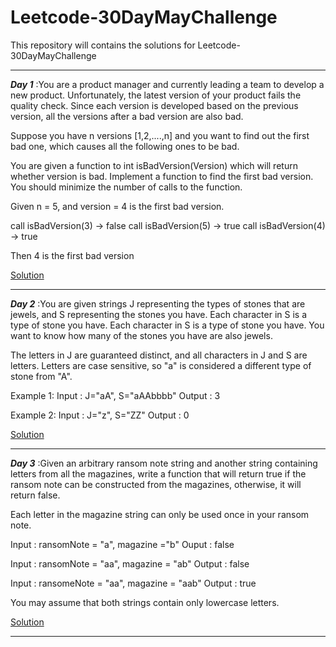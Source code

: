 # Leetcode-30DayMayChallenge
This repository will contains the solutions for Leetcode-30DayMayChallenge


---

***Day 1*** :You are a product manager and currently leading a team to develop a new product. Unfortunately, the latest version of your product fails the quality check. Since each version is developed based on the previous version, all the versions after a bad version are also bad.

Suppose you have n versions [1,2,....,n] and you want to find out the first bad one, which causes all the following ones to be bad.

You are given a function to int isBadVersion(Version) which will return whether version is bad. Implement a function to find the first bad version. You should minimize the number of calls to the function.

Given n = 5, and version = 4 is the first bad version.

call isBadVersion(3) -> false
call isBadVersion(5) -> true
call isBadVersion(4) -> true

Then 4 is the first bad version

[Solution](https://github.com/Ratheshprabakar/Leetcode-30DayMayChallenge/blob/master/Day1.c)

---
***Day 2*** :You are given strings J representing the types of stones that are jewels, and S representing the stones you have. Each character in S is a type of stone you have. Each character in S is a type of stone you have. You want to know how many of the stones you have are also jewels.

The letters in J are guaranteed distinct, and all characters in J and S are letters. Letters are case sensitive, so "a" is considered a different type of stone from "A".

Example 1:
Input : J="aA", S="aAAbbbb"
Output : 3

Example 2:
Input : J="z", S="ZZ"
Output : 0

[Solution](https://github.com/Ratheshprabakar/Leetcode-30DayMayChallenge/blob/master/Day2.c)

---
***Day 3*** :Given an arbitrary ransom note string and another string containing letters from all the magazines, write a function that will return true if the ransom note can be constructed from the magazines, otherwise, it will return false.

Each letter in the magazine string can only be used once in your ransom note.

Input : ransomNote = "a", magazine ="b"
Ouput : false

Input : ransomNote = "aa", magazine = "ab"
Output : false

Input : ransomeNote = "aa", magazine = "aab"
Output : true

You may assume that both strings contain only lowercase letters.

[Solution](https://github.com/Ratheshprabakar/Leetcode-30DayMayChallenge/blob/master/Day3.c)

---

